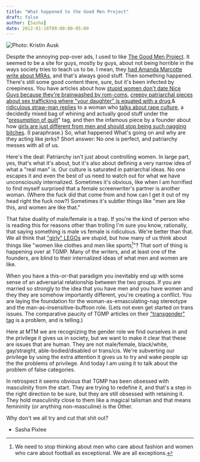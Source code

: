 ```yaml
---
title: "What happened to the Good Men Project"
draft: false
author: [Sasha]
date: 2012-01-16T09:00:00-05:00
---
```


![Photo: Kristin Ausk](http://www.morethanmen.org/wp-content/uploads/2012/01/4896822030_e7fa872658_m1.jpg)

Despite the annoying pop-over ads, I used to like [The Good Men Project](http://goodmenproject.com/). It seemed to be a site for guys, mostly by guys, about not being horrible in the ways society tries to teach us to be. I mean, they [had Amanda Marcotte write about MRAs](http://goodmenproject.com/ethics-values/solution-mra-problems-more-feminism/), and that's always good stuff. Then something happened. There's still some good content there, sure, but it's been infected by creepiness. You have articles about how [stupid women don't date Nice Guys because they're brainwashed by rom-coms](http://goodmenproject.com/featured-content/why-the-nice-guy-deserves-a-chance/), [creepy patriarchal pieces about sex trafficking where "your daughter" is equated with a drug](http://goodmenproject.com/ethics-values/why-your-daughter-may-be-the-most-popular-drug-on-the-street/),& [ridiculous straw-man replies](http://goodmenproject.com/ethics-values/bitter-pills-men-and-women-in-rape-culture/) to a woman who [talks about rape culture](http://goodmenproject.com/gender-sexuality/rape-culture-men-women-power/), a decidedly mixed bag of whining and actually good stuff under the "[presumption of guilt](http://goodmenproject.com/tag/presumption-of-guilt/)" tag, and then the infamous piece by a founder about how [girls are just different from men and should stop being such nagging bitches](http://goodmenproject.com/featured-content/being-a-dude-is-a-good-thing/). (I paraphrase.) So, what happened What's going on and why are they acting like jerks? Short answer: No one is perfect, and patriarchy messes with all of us.

Here's the deal: Patriarchy isn't just about controlling women. In large part, yes, that's what it's about, but it's also about defining a very narrow idea of what a "real man" is. Our culture is saturated in patriarchal ideas. No one escapes it and even the best of us need to watch out for what we have unconsciously internalized. Sometimes it's obvious, like when I am horrified to find myself surprised that a female screenwriter's partner is another woman. (Where the fuck did that come from and how can I get it out of my head right the fuck now?) Sometimes it's subtler things like "men are like this, and women are like that."

That false duality of male/female is a trap. If you're the kind of person who is reading this for reasons other than trolling I'm sure you know, rationally, that saying something is male vs female is ridiculous. We're better than that. We all think that ["girly" LEGOs](http://shop.lego.com/en-US/Girls-ByCategory) are stupid, but how many of us think about things like "women like clothes and men like sports[^1]"? That sort of thing is happening over at TGMP. Many of the writers, and at least one of the founders, are blind to their internalized ideas of what men and women are like.

When you have a this-or-that paradigm you inevitably end up with some sense of an adversarial relationship between the two groups. If you are married so strongly to the idea that you have men and you have women and they they are somehow importantly different, you're creating a conflict. You are laying the foundation for the woman-as-emasculating-nag stereotype and the man-as-insensitive-buffoon role. (Lets not even get started on trans issues. The comparative paucity of TGMP articles on their ["transgender" tag](http://goodmenproject.com/tag/transgender/) is a problem, and is telling.)

Here at MTM we are recognizing the gender role we find ourselves in and the privilege it gives us in society, but we want to make it clear that these are issues that are human. They are not male/female, black/white, gay/straight, able-bodied/disabled or trans/cis. We're subverting our privilege by using the extra attention it gives us to try and wake people up the the problems of privilege. And today I am using it to talk about the problem of false categories.

In retrospect it seems obvious that TGMP has been obsessed with masculinity from the start. They are trying to redefine it, and that's a step in the right direction to be sure, but they are still obsessed with retaining it. They hold masculinity close to them like a magical talisman and that means femininity (or anything non-masculine) is the Other.

Why don't we all try and cut that shit out?

- Sasha Pixlee

[^1]: We need to stop thinking about men who care about fashion and women who care about football as exceptional. We are all exceptions.
